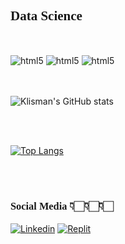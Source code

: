 ## <font face="Trebuchet"> Data Science </font>
<br>

<font face="Apple Chancery, cursive"></font>
<div style="display: inline_block">
<img align="center" alt="html5" src="https://img.shields.io/badge/Python-14354C?style=for-the-badge&logo=python&logoColor=white" />
<img align="center" alt="html5" src="https://img.shields.io/badge/MySQL-005C84?style=for-the-badge&logo=mysql&logoColor=white" />
<img align="center" alt="html5" src="https://img.shields.io/badge/Linux-FCC624?style=for-the-badge&logo=linux&logoColor=black" />
</div>
<br>
<br>

![Klisman's GitHub stats](https://github-readme-stats.vercel.app/api?username=klismanrds&show_icons=true&theme=dark)

<br>
<br>

[![Top Langs](https://github-readme-stats.vercel.app/api/top-langs/?username=klismanrds)](https://github.com/anuraghazra/github-readme-stats)

<br>
<br>

### <font face="Apple Chancery, cursive">Social Media 👇🏻👇🏻👇🏻</font>

[![Linkedin](https://img.shields.io/badge/LinkedIn-0077B5?style=for-the-badge&logo=linkedin&logoColor=white)](https://www.linkedin.com/in/klisman-ramos-6a7837175/)
[![Replit](https://img.shields.io/badge/replit-667881?style=for-the-badge&logo=replit&logoColor=white)](https://replit.com/@KlismanRamos)

<br>
<br>
